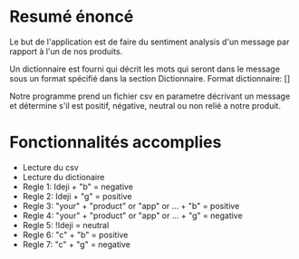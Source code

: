 # Resumé énoncé

Le but de l'application est de faire du sentiment analysis d'un message par rapport à l'un de nos produits.

Un dictionnaire est fourni qui décrit les mots qui seront dans le message sous un format spécifié dans la section Dictionnaire.
Format dictionnaire:
<mot>\[<attributs mots>]

Notre programme prend un fichier csv en parametre décrivant un message et détermine s'il est positif, négative, neutral ou non relié a notre produit.

# Fonctionnalités accomplies
- Lecture du csv
- Lecture du dictionaire
- Regle 1: Ideji + "b" = negative
- Regle 2: Ideji + "g" = positive
- Regle 3: "your" + "product" or "app" or ... + "b" = positive
- Regle 4: "your" + "product" or "app" or ... + "g" = negative
- Regle 5: !Ideji = neutral
- Regle 6: "c" + "b" = positive
- Regle 7: "c" + "g" = negative


